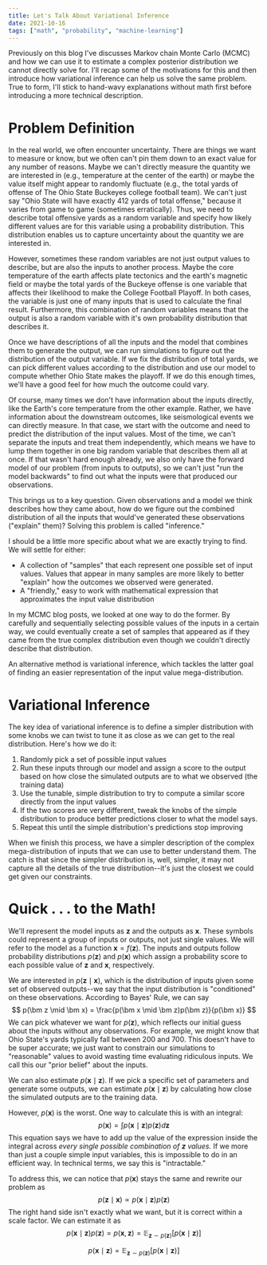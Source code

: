 ```yaml
---
title: Let's Talk About Variational Inference
date: 2021-10-16
tags: ["math", "probability", "machine-learning"]
---
```


Previously on this blog I've discusses Markov chain Monte Carlo (MCMC) and how we can use it to estimate a complex posterior distribution we cannot directly solve for. I'll recap some of the motivations for this and then introduce how variational inference can help us solve the same problem. True to form, I'll stick to hand-wavy explanations without math first before introducing a more technical description.

# Problem Definition

In the real world, we often encounter uncertainty. There are things we want to measure or know, but we often can't pin them down to an exact value for any number of reasons. Maybe we can't directly measure the quantity we are interested in (e.g., temperature at the center of the earth) or maybe the value itself might appear to randomly fluctuate (e.g., the total yards of offense of The Ohio State Buckeyes college football team). We can't just say "Ohio State will have exactly 412 yards of total offense," because it varies from game to game (sometimes erratically). Thus, we need to describe total offensive yards as a random variable and specify how likely different values are for this variable using a probability distribution. This distribution enables us to capture uncertainty about the quantity we are interested in.

However, sometimes these random variables are not just output values to describe, but are also the inputs to another process. Maybe the core temperature of the earth affects plate tectonics and the earth's magnetic field or maybe the total yards of the Buckeye offense is one variable that affects their likelihood to make the College Football Playoff. In both cases, the variable is just one of many inputs that is used to calculate the final result. Furthermore, this combination of random variables means that the output is also a random variable with it's own probability distribution that describes it.

Once we have descriptions of all the inputs and the model that combines them to generate the output, we can run simulations to figure out the distribution of the output variable. If we fix the distribution of total yards, we can pick different values according to the distribution and use our model to compute whether Ohio State makes the playoff. If we do this enough times, we'll have a good feel for how much the outcome could vary.

Of course, many times we don't have information about the inputs directly, like the Earth's core temperature from the other example. Rather, we have information about the downstream outcomes, like seismological events we can directly measure. In that case, we start with the outcome and need to predict the distribution of the input values. Most of the time, we can't separate the inputs and treat them independently, which means we have to lump them together in one big random variable that describes them all at once. If that wasn't hard enough already, we also only have the forward model of our problem (from inputs to outputs), so we can't just "run the model backwards" to find out what the inputs were that produced our observations.

This brings us to a key question. Given observations and a model we think describes how they came about, how do we figure out the combined distribution of all the inputs that would've generated these observations ("explain" them)? Solving this problem is called "inference."

I should be a little more specific about what we are exactly trying to find. We will settle for either:

- A collection of "samples" that each represent one possible set of input values. Values that appear in many samples are more likely to better "explain" how the outcomes we observed were generated.
- A "friendly," easy to work with mathematical expression that approximates the input value distribution

In my MCMC blog posts, we looked at one way to do the former. By carefully and sequentially selecting possible values of the inputs in a certain way, we could eventually create a set of samples that appeared as if they came from the true complex distribution even though we couldn't directly describe that distribution.

An alternative method is variational inference, which tackles the latter goal of finding an easier representation of the input value mega-distribution.

# Variational Inference

The key idea of variational inference is to define a simpler distribution with some knobs we can twist to tune it as close as we can get to the real distribution. Here's how we do it:

1. Randomly pick a set of possible input values
2. Run these inputs through our model and assign a score to the output based on how close the simulated outputs are to what we observed (the training data)
3. Use the tunable, simple distribution to try to compute a similar score directly from the input values
4. If the two scores are very different, tweak the knobs of the simple distribution to produce better predictions closer to what the model says.
5. Repeat this until the simple distribution's predictions stop improving

When we finish this process, we have a simpler description of the complex mega-distribution of inputs that we can use to better understand them. The catch is that since the simpler distribution is, well, simpler, it may not capture all the details of the true distribution--it's just the closest we could get given our constraints.

# Quick . . . to the Math!

We'll represent the model inputs as $\bm z$ and the outputs as $\bm x$. These symbols could represent a group of inputs or outputs, not just single values. We will refer to the model as a function $\bm x = f(\bm z)$. The inputs and outputs follow probability distributions $p(\bm z)$ and $p(\bm x)$ which assign a probability score to each possible value of $\bm z$ and $\bm x$, respectively.

We are interested in $p(\bm z \mid \bm x)$, which is the distribution of inputs given some set of observed outputs--we say that the input distribution is "conditioned" on these observations. According to Bayes' Rule, we can say
$$
p(\bm z \mid \bm x) = \frac{p(\bm x \mid \bm z)p(\bm z)}{p(\bm x)}
$$
We can pick whatever we want for $p(\bm z)$, which reflects our initial guess about the inputs without any observations. For example, we might know that Ohio State's yards typically fall between 200 and 700. This doesn't have to be super accurate; we just want to constrain our simulations to "reasonable" values to avoid wasting time evaluating ridiculous inputs. We call this our "prior belief" about the inputs.

We can also estimate $p(\bm x \mid \bm z)$. If we pick a specific set of parameters and generate some outputs, we can estimate $p(\bm x \mid \bm z)$ by calculating how close the simulated outputs are to the training data. 

However, $p(\bm x)$ is the worst. One way to calculate this is with an integral:
$$
p(\bm x) = \int p(\bm x \mid \bm z)p(\bm z) d\bm z
$$
This equation says we have to add up the value of the expression inside the integral across *every single possible combination of $\bm z$ values.* If we more than just a couple simple input variables, this is impossible to do in an efficient way. In technical terms, we say this is "intractable."

To address this, we can notice that $p(\bm x)$ stays the same and rewrite our problem as
$$
p(\bm z \mid \bm x) \propto p(\bm x \mid \bm z)p(\bm z)
$$
The right hand side isn't exactly what we want, but it is correct within a scale factor. We can estimate it as
$$
p(\bm x \mid \bm z)p(\bm z) = p(\bm x, \bm z) = \mathbb E_{\bm z \sim p(\bm z)}[p(\bm x \mid \bm z)]
$$

$$
p(\bm x \mid \bm z) = \mathbb E_{\bm z \sim p(\bm z)}[p(\bm x \mid \bm z)]
$$




